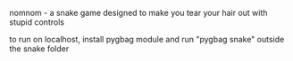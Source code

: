 nomnom - a snake game designed to make you tear your hair out with stupid controls

to run on localhost, install pygbag module and run "pygbag snake" outside the snake folder
